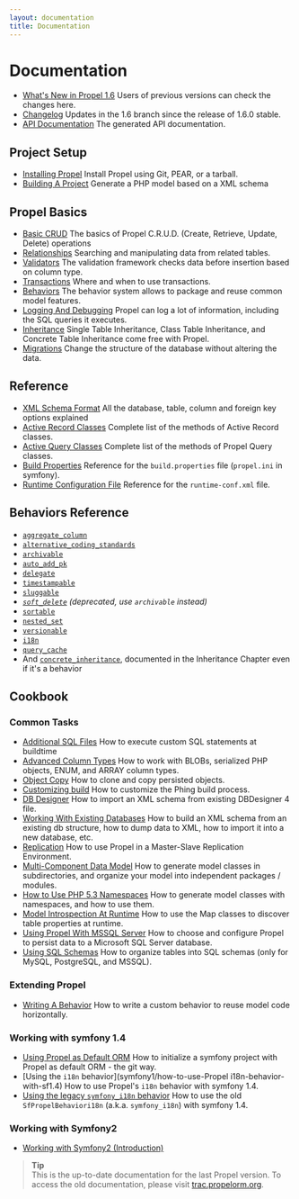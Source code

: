 ```yaml
---
layout: documentation
title: Documentation
---
```


# Documentation #

 * [What's New in Propel 1.6](whats-new.html) Users of previous versions can check the changes here.
 * [Changelog](https://raw.github.com/propelorm/Propel/master/CHANGELOG) Updates in the 1.6 branch since the release of 1.6.0 stable.
 * [API Documentation](http://api.propelorm.org/) The generated API documentation.

## Project Setup ##

 * [Installing Propel](01-installation.html) Install Propel using Git, PEAR, or a tarball.
 * [Building A Project](02-buildtime.html) Generate a PHP model based on a XML schema

## Propel Basics ##

* [Basic CRUD](03-basic-crud.html) The basics of Propel C.R.U.D. (Create, Retrieve, Update, Delete) operations
* [Relationships](04-relationships.html) Searching and manipulating data from related tables.
* [Validators](05-validators.html) The validation framework checks data before insertion based on column type.
* [Transactions](06-transactions.html) Where and when to use transactions.
* [Behaviors](07-behaviors.html) The behavior system allows to package and reuse common model features.
* [Logging And Debugging](08-logging.html) Propel can log a lot of information, including the SQL queries it executes.
* [Inheritance](09-inheritance.html) Single Table Inheritance, Class Table Inheritance, and Concrete Table Inheritance come free with Propel.
* [Migrations](10-migrations.html) Change the structure of the database without altering the data.

## Reference ##

* [XML Schema Format](../reference/schema.html) All the database, table, column and foreign key options explained
* [Active Record Classes](../reference/active-record.html) Complete list of the methods of Active Record classes.
* [Active Query Classes](../reference/model-criteria.html) Complete list of the methods of Propel Query classes.
* [Build Properties](../reference/buildtime-configuration.html) Reference for the `build.properties` file (`propel.ini` in symfony).
* [Runtime Configuration File](../reference/runtime-configuration.html) Reference for the `runtime-conf.xml` file.

## Behaviors Reference ##

* [`aggregate_column`](../behaviors/aggregate-column.html)
* [`alternative_coding_standards`](../behaviors/alternative-coding-standards.html)
* [`archivable`](../behaviors/archivable.html)
* [`auto_add_pk`](../behaviors/auto-add-pk.html)
* [`delegate`](../behaviors/delegate.html)
* [`timestampable`](../behaviors/timestampable.html)
* [`sluggable`](../behaviors/sluggable.html)
* *[`soft_delete`](../behaviors/soft-delete.html) (deprecated, use `archivable` instead)*
* [`sortable`](../behaviors/sortable.html)
* [`nested_set`](../behaviors/nested-set.html)
* [`versionable`](../behaviors/versionable.html)
* [`i18n`](../behaviors/i18n.html)
* [`query_cache`](../behaviors/query-cache.html)
* And [`concrete_inheritance`](09-inheritance.html), documented in the Inheritance Chapter even if it's a behavior

## Cookbook ##

### Common Tasks ###

* [Additional SQL Files](../cookbook/add-custom-sql.html) How to execute custom SQL statements at buildtime
* [Advanced Column Types](../cookbook/advanced-column-types.html) How to work with BLOBs, serialized PHP objects, ENUM, and ARRAY column types.
* [Object Copy](../cookbook/copying-objects.html) How to clone and copy persisted objects.
* [Customizing build](../cookbook/customizing-build.html) How to customize the Phing build process.
* [DB Designer](../cookbook/dbdesigner.html) How to import an XML schema from existing DBDesigner 4 file.
* [Working With Existing Databases](../cookbook/existing-database.html) How to build an XML schema from an existing db structure, how to dump data to XML, how to import it into a new database, etc.
* [Replication](../cookbook/master-slave.html) How to use Propel in a Master-Slave Replication Environment.
* [Multi-Component Data Model](../cookbook/multi-component.html) How to generate model classes in subdirectories, and organize your model into independent packages / modules.
* [How to Use PHP 5.3 Namespaces](../cookbook/namespaces.html) How to generate model classes with namespaces, and how to use them.
* [Model Introspection At Runtime](../cookbook/runtime-introspection.html) How to use the Map classes to discover table properties at runtime.
* [Using Propel With MSSQL Server](../cookbook/using-mssql-server.html) How to choose and configure Propel to persist data to a Microsoft SQL Server database.
* [Using SQL Schemas](../cookbook/using-sql-schemas.html) How to organize tables into SQL schemas (only for MySQL, PostgreSQL, and MSSQL).

### Extending Propel ###

* [Writing A Behavior](../cookbook/writing-behavior.html) How to write a custom behavior to reuse model code horizontally.

### Working with symfony 1.4 ###

* [Using Propel as Default ORM](symfony1/init-a-Symfony-project-with-Propel-git-way) How to initialize a symfony project with Propel as default ORM - the git way.
* [Using the `i18n` behavior](symfony1/how-to-use-Propel i18n-behavior-with-sf1.4) How to use Propel's `i18n` behavior with symfony 1.4.
* [Using the legacy `symfony_i18n` behavior](symfony1/how-to-use-old-SfPropelBehaviori18n-with-sf1.4) How to use the old `SfPropelBehaviori18n` (a.k.a. `symfony_i18n`) with symfony 1.4.

### Working with Symfony2 ###

* [Working with Symfony2 (Introduction)](working-with-symfony2)

>**Tip**<br />This is the up-to-date documentation for the last Propel version. To access the old documentation,
please visit [trac.propelorm.org](http://trac.propelorm.org).
